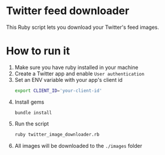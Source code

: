 # Twitter feed downloader

This Ruby script lets you download your Twitter's feed images.

# How to run it

1. Make sure you have ruby installed in your machine
2. Create a Twitter app and enable `User authentication`
3. Set an ENV variable with your app's client id
	```bash
	export CLIENT_ID='your-client-id'
	```
4. Install gems
	```
	bundle install
	```
5. Run the script
	```bash
	ruby twitter_image_downloader.rb
	```
6. All images will be downloaded to the `./images` folder